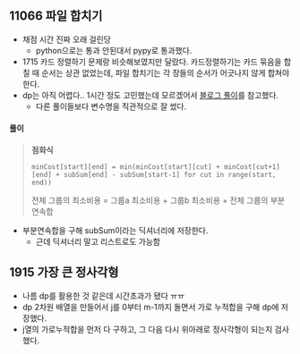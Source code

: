 ## 11066 파일 합치기

- 채점 시간 진짜 오래 걸린당
  - python으로는 통과 안된대서 pypy로 통과했다.
- 1715 카드 정렬하기 문제랑 비슷해보였지만 달랐다. 카드정렬하기는 카드 묶음을 합칠 때 순서는 상관 없었는데, 파일 합치기는 각 장들의 순서가 어긋나지 않게 합쳐야한다.
- dp는 아직 어렵다.. 1시간 정도 고민했는데 모르겠어서 [블로그 풀이](https://velog.io/@ledcost/%EB%B0%B1%EC%A4%80-11066-%ED%8C%8C%EC%9D%B4%EC%8D%AC-%ED%8C%8C%EC%9D%BC-%ED%95%A9%EC%B9%98%EA%B8%B0-%EA%B3%A8%EB%93%9C3-DP)를 참고했다.
  - 다른 풀이들보다 변수명을 직관적으로 잘 썼다. 



#### 풀이

> **점화식**
>
> `minCost[start][end] = min(minCost[start][cut] + minCost[cut+1][end] + subSum[end] - subSum[start-1] for cut in range(start, end))`
>
> 전체 그룹의 최소비용 = 그룹a 최소비용 + 그룹b 최소비용 + 전체 그룹의 부분연속합

- 부분연속합을 구해 subSum이라는 딕셔너리에 저장한다.
  - 근데 딕셔너리 말고 리스트로도 가능함





## 1915 가장 큰 정사각형

- 나름 dp를 활용한 것 같은데 시간초과가 됐다 ㅠㅠ
- dp 2차원 배열을 만들어서 j를 0부터 m-1까지 돌면서 가로 누적합을 구해 dp에 저장했다.
- j열의 가로누적합을 먼저 다 구하고, 그 다음 다시 위아래로 정사각형이 되는지 검사했다.